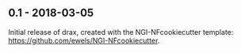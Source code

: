 
## 0.1 - 2018-03-05
Initial release of drax, created with the NGI-NFcookiecutter template: https://github.com/ewels/NGI-NFcookiecutter.
